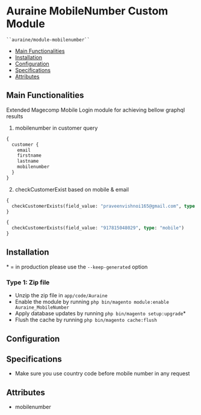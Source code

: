 # Auraine MobileNumber Custom Module

    ``auraine/module-mobilenumber``

 - [Main Functionalities](#markdown-header-main-functionalities)
 - [Installation](#markdown-header-installation)
 - [Configuration](#markdown-header-configuration)
 - [Specifications](#markdown-header-specifications)
 - [Attributes](#markdown-header-attributes)


## Main Functionalities
Extended Magecomp Mobile Login module for achieving bellow graphql results
1. mobilenumber in customer query 
```graphql
{
  customer {
    email
    firstname
    lastname
    mobilenumber
  }
}
```
2. checkCustomerExist based on mobile & email
```graphql
{
  checkCustomerExists(field_value: "praveenvishnoi165@gmail.com", type: "email")
}
```
```graphql
{
  checkCustomerExists(field_value: "917815048029", type: "mobile")
}
```
## Installation
\* = in production please use the `--keep-generated` option

### Type 1: Zip file

 - Unzip the zip file in `app/code/Auraine`
 - Enable the module by running `php bin/magento module:enable Auraine_MobileNumber`
 - Apply database updates by running `php bin/magento setup:upgrade`\*
 - Flush the cache by running `php bin/magento cache:flush`

## Configuration


## Specifications
- Make sure you use country code before mobile number in any request

## Attributes
- mobilenumber
